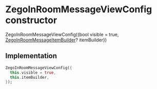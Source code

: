 


# ZegoInRoomMessageViewConfig constructor







ZegoInRoomMessageViewConfig({bool visible = true, [ZegoInRoomMessageItemBuilder](../../zego_uikit_prebuilt_live_audio_room/ZegoInRoomMessageItemBuilder.md)? itemBuilder})





## Implementation

```dart
ZegoInRoomMessageViewConfig({
  this.visible = true,
  this.itemBuilder,
});
```








